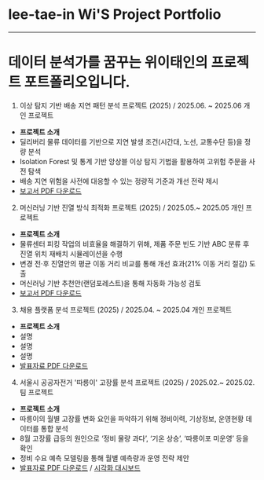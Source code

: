 # lee-tae-in Wi'S Project Portfolio  
---
데이터 분석가를 꿈꾸는 위이태인의 프로젝트 포트폴리오입니다.
====

01. 이상 탐지 기반 배송 지연 패턴 분석 프로젝트 (2025) / 2025.06. ~ 2025.06 개인 프로젝트  
- **프로젝트 소개**  
 - 딜리버리 물류 데이터를 기반으로 지연 발생 조건(시간대, 노선, 교통수단 등)을 정량 분석  
 - Isolation Forest 및 통계 기반 앙상블 이상 탐지 기법을 활용하여 고위험 주문을 사전 탐색  
 - 배송 지연 위험을 사전에 대응할 수 있는 정량적 기준과 개선 전략 제시  
- [보고서 PDF 다운로드](https://github.com/TildaWi/Portfolio_wileetaein/blob/main/메인프로젝트_1.pdf)

02. 머신러닝 기반 진열 방식 최적화 프로젝트 (2025) / 2025.05.~ 2025.05 개인 프로젝트  
- **프로젝트 소개**  
 - 물류센터 피킹 작업의 비효율을 해결하기 위해, 제품 주문 빈도 기반 ABC 분류 후 진열 위치 재배치 시뮬레이션을 수행  
 - 변경 전·후 진열안의 평균 이동 거리 비교를 통해 개선 효과(21% 이동 거리 절감) 도출  
 - 머신러닝 기반 추천안(랜덤포레스트)을 통해 자동화 가능성 검토  
- [보고서 PDF 다운로드](https://github.com/TildaWi/Portfolio_wileetaein/blob/main/메인프로젝트_2.pdf)

03. 채용 플랫폼 분석 프로젝트 (2025) / 2025.04. ~ 2025.04 개인 프로젝트  
- **프로젝트 소개**  
 - 설명
 - 설명
 - 설명 
- [발표자료 PDF 다운로드](https://github.com/TildaWi/Portfolio_wileetaein/blob/main/서브프로젝트_1.pdf)

04. 서울시 공공자전거 '따릉이' 고장률 분석 프로젝트 (2025) / 2025.02.~ 2025.02. 팀 프로젝트  
- **프로젝트 소개**  
 - 따릉이의 월별 고장률 변화 요인을 파악하기 위해 정비이력, 기상정보, 운영현황 데이터를 통합 분석  
 - 8월 고장률 급등의 원인으로 ‘정비 물량 과다’, ‘기온 상승’, ‘따릉이포 미운영’ 등을 확인  
 - 정비 수요 예측 모델링을 통해 월별 예측량과 운영 전략 제안  
- [발표자료 PDF 다운로드](https://github.com/TildaWi/Portfolio_wileetaein/blob/main/서브프로젝트_2.pdf)
 / [시각화 대시보드](https://public.tableau.com/app/profile/leetaein.wi/viz/_17399404264330/2)


